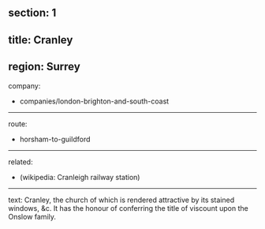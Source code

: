 section: 1
----
title: Cranley
----
region: Surrey
----
company:
- companies/london-brighton-and-south-coast
----
route:
- horsham-to-guildford
----
related:
- (wikipedia: Cranleigh railway station)
----
text: Cranley, the church of which is rendered attractive by its stained windows, &c. It has the honour of conferring the title of viscount upon the Onslow family.
